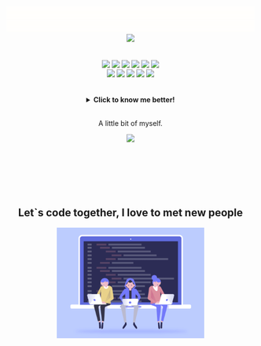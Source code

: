 
<div align="center">
   <div>
      <img src="./assets/alarcon-welcome.gif">
   </div>
   <img src=https://github-readme-stats.vercel.app/api?username=Henriquealarcon&show_icons=true&title_color=e87722&text_color=f0ffff&bg_color=313250&icon_color=e87722&border_radius=9px&include_all_commits=true&count_private=true/>
</div><br><br>
<div align="center">
   <img src = "https://img.shields.io/badge/-HTML5-313250?style=plastic&logo=html5&logoColor=E34F26" width="85px"> <img src = "https://img.shields.io/badge/-CSS3-313250?style=plastic&logo=css3&logoColor=1572B6" width="75px"> <img src = "https://img.shields.io/badge/-JavaScript-313250?style=plastic&logo=javascript&logoColor=eed718" width="110px"> <img src="https://img.shields.io/badge/-Node.js-313250?style=plastic&logo=Node.js&logoColor=3C873A" width="90px"> <img src="https://img.shields.io/badge/-ReactJs-313250?logo=react&logoColor=61DAFB&style=plastic" width="90px"> <img src="https://img.shields.io/badge/-git-313250?logo=git&logoColor=F05032&style=plastic" width="55px"><br> 
   <img src="https://img.shields.io/badge/-React%20Router-313250?logo=react-router&logoColor=CA4245&style=plastic" width="130px">
   <img src="https://img.shields.io/badge/-Redux-313250?logo=redux&logoColor=764ABC&style=plastic" width="85px"> <img src="https://img.shields.io/badge/-NPM-313250?logo=npm&logoColor=CB3837&style=plastic" width="70px"> <img src="https://img.shields.io/badge/-Jest-313250?logo=jest&logoColor=C21325&style=plastic" width="65px"> 
   <img src="https://img.shields.io/badge/-Testing%20Library-313250?logo=testing-library&logoColor=E33332&style=plastic" width="150px">
</div><br><br>
<div align="center">
   <details>
      <summary><b>Click to know me better!</b></summary>
<div align="start">
  
```json
   "Alarcon": {
      "StudyingNow": "Constant trying to not be killed by tests and starting to learn the ways to Phyton",
      "MyDevTeam": "Back-End",
      "Tools": ["VsCode", "Git", "Trello"],
      "Languages": ["JavaScript", "NodeJs", "SQL"],
      "Fav Libs": ["Express-Rescue", "JWT", "Nodemon", "Postman", "Sequelize"],
      "Musics": {
         "Genres": "All genders are enjoyable, depends only of the moment",
         "Fav Songs": ["Busca - Fábio Jr", "Epitáfio - Titãs", "Your Song - Elton John", "Like a Stone - Audioslave", "Whiskey in the Jar - Metallica"]
	   },
      "InsideHobbies":{      
         "Watched Sports": ["Soccer","NBA","NFL", "Tennis"],
		    "E-Sports": ["League of Legends", "CS-GO"],
		    "RemarkableGames": ["Zelda, Ocarina of Time", "Mario Party", "God of War", "Devil May Cry 3", "Pokemon Stadium", "Super Mario 64"],
		    "GamesPlaying": ["Lost Ark", "Team Fight Tactics"],
		    "Fav Series": ["Mare of Eastown", "Stranger Things", "Sucession", "The OC", "How I Met your Mother", "Fresh Prince of Bel Air"],
		    "Fav Movies": ["Lord of the Rings", "Harry Potter", "Saving Private Ryan", "I Love you Man", "Beerfest"],
		    "Fav Animes": ["Hunter x Hunter", "Bleach", "Death Note", "Shingeki no Kyojin", "Kimetsu no Yaiba", "FMA Brotherhood"],
	   },
	    "OutsideHobbies":{          
          "Sports": ["Soccer", "Jiu-jitsu", "Snooker", "Gym"],
		    "Social": ["Craft beers", "Pubs", "Samba", "Sertanejos"],
	   },
   }
```
</div>
   </details>
</div>

<br>
<p align="center">A little bit of myself.</p>
<p align="center">
	<img src="https://spotify-github-profile.vercel.app/api/view?uid=12168495903&cover_image=false&theme=default" width="300px"/>
</p><br><br><br><br><br>
<div align="center">
   <h2> Let`s code together, I love to met new people </h2>
</div>
<div align="center">
   <img src="./assets/alarcon-code-along.gif" width="300px">
</div>
